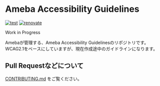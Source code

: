 # Ameba Accessibility Guidelines

[![test](https://github.com/openameba/a11y-guidelines/workflows/test/badge.svg)](https://github.com/openameba/a11y-guidelines/actions?query=workflow%3Atest)
[![renovate](https://badges.renovateapi.com/github/openameba/a11y-guidelines)](https://renovatebot.com)

Work in Progress

Amebaが管理する、Ameba Accessibility Guidelinesのリポジトリです。
WCAG2.1をベースにしていますが、現在作成途中のガイドラインになります。

## Pull Requestなどについて

[CONTRIBUTING.md](CONTRIBUTING.md) をご覧ください。
